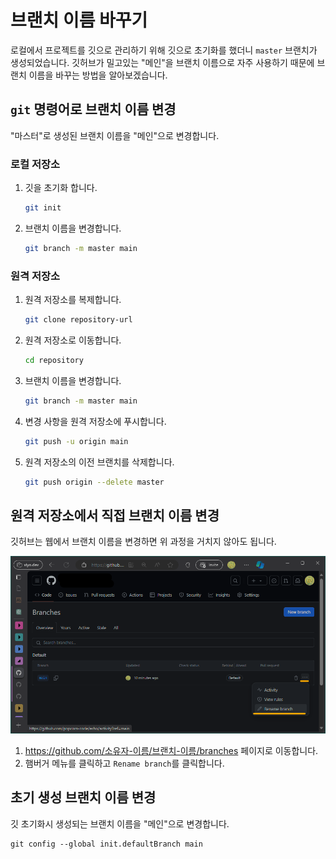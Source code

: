 # 브랜치 이름 바꾸기

로컬에서 프로젝트를 깃으로 관리하기 위해 깃으로 초기화를 했더니 `master` 브랜치가 생성되었습니다.
깃허브가 밀고있는 "메인"을 브랜치 이름으로 자주 사용하기 때문에 브랜치 이름을 바꾸는 방법을 알아보겠습니다.

## `git` 명령어로 브랜치 이름 변경

"마스터"로 생성된 브랜치 이름을 "메인"으로 변경합니다.

### 로컬 저장소

1. 깃을 초기화 합니다.
    ```bash
    git init
    ```

2. 브랜치 이름을 변경합니다.
    ```bash
    git branch -m master main
    ```

### 원격 저장소

1. 원격 저장소를 복제합니다.
    ```bash
    git clone repository-url
    ```
   
2. 원격 저장소로 이동합니다.
    ```bash
    cd repository
    ```
   
3. 브랜치 이름을 변경합니다.
    ```bash
    git branch -m master main
    ```
   
4. 변경 사항을 원격 저장소에 푸시합니다.
    ```bash
    git push -u origin main
    ```
   
5. 원격 저장소의 이전 브랜치를 삭제합니다.
    ```bash
    git push origin --delete master
    ```

## 원격 저장소에서 직접 브랜치 이름 변경
깃허브는 웹에서 브랜치 이름을 변경하면 위 과정을 거치지 않아도 됩니다.

![img.png](img.png)

1. https://github.com/소유자-이름/브랜치-이름/branches 페이지로 이동합니다.
2. 햄버거 메뉴를 클릭하고 `Rename branch`를 클릭합니다.
 
## 초기 생성 브랜치 이름 변경
깃 초기화시 생성되는 브랜치 이름을 "메인"으로 변경합니다.

```shell
git config --global init.defaultBranch main
```

